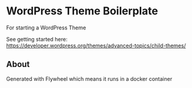# WordPress Theme Boilerplate

For starting a WordPress Theme

See getting started here: https://developer.wordpress.org/themes/advanced-topics/child-themes/

## About

Generated with Flywheel which means it runs in a docker container 

